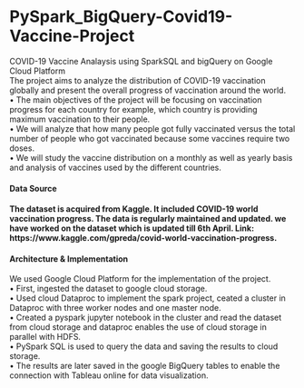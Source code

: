 # PySpark_BigQuery-Covid19-Vaccine-Project
COVID-19 Vaccine Analaysis using SparkSQL and bigQuery on Google Cloud Platform<br>
The project aims to analyze the distribution of COVID-19 vaccination globally and present the overall progress of vaccination around the world.<br>
•	The main objectives of the project will be focusing on vaccination progress for each country for example, which country is providing maximum vaccination to their people. <br>
•	We will analyze that how many people got fully vaccinated versus the total number of people who got vaccinated because some vaccines require two doses. <br>
•	We will study the vaccine distribution on a monthly as well as yearly basis and analysis of vaccines used by the different countries.

<h4>Data Source<h4>
The dataset is acquired from Kaggle. It included COVID-19 world vaccination progress. The data is regularly maintained and updated. we have worked on the dataset which is updated till 6th April. Link: https://www.kaggle.com/gpreda/covid-world-vaccination-progress.<br>

 <h4>Architecture & Implementation</h4>
  
We used Google Cloud Platform for the implementation of the project.<br>
•	First, ingested the dataset to google cloud storage. <br>
•	Used cloud Dataproc to implement the spark project, ceated a cluster in Dataproc with three worker nodes and one master node. <br>
•	Created a pyspark jupyter notebook in the cluster and read the dataset from cloud storage and dataproc enables the use of cloud storage in parallel with HDFS. <br>
•	PySpark SQL is used to query the data and saving the results to cloud storage. <br>
•	The results are later saved in the google BigQuery tables to enable the connection with Tableau online for data visualization.<br>
